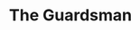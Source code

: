 ---
title: The Guardsman
year: 1955
opening_date: 1955-12-07
closing_date: 1955-12-17
layout: productions
image:
image_caption:
image_credit:
playbill: 
category: 
Theatre: Theatre Jacksonville
Venue: Little Theatre
cast:
  Actor: Erdman Wilson, Jr.
  Actress: Peggy Gift
  Creditor: Melvin Barnert
  Critic: Richard Kaszner
  Liesl: Jane Seymour
  Mama: Mildred Thomas
  Usher: Margaret Burt
crew:
  Assistant Director:
    - Joan Pomeroy
    - Dorothy Portnoy
  Bookholder: Joan Pomeroy
  Construction and painting:
    - Abbey Fink
    - Bill West
    - Carolita Rhoads
    - Annette Getzen
    - Walter Quattlebaum
    - Eileen Quattlebaum
    - Alice Wise
    - Budd Porter
    - Happy Gift
    - Elizabeth Haller
    - Bill Tuggle
    - Nat Nunn
    - Brenda Hasty
    - Sue Henderson
    - Jane Seymour
    - Mel Barnert
    - Sid Abernathy
    - Ellis Barnert
    - Frank Ridge
    - Larry Zell
    - Jack Atkinson
    - Polly Clendening
    - Jerome Fletcher
    - Elaine Barnert
    - Rose Forney
    - Bob Biscoe
    - Jimmy Boyer
    - Richard Kaszner
    - Laurel Barton
  Costume Designer: Archie Eason
  Curtain: Melvin Barnert
  Director: Richard G. Fallon
  Light Controls:
    - Laurel Barton
    - Alice Wise
  Make-up Assistant:
    - Jane Porter
    - Eula Mae Snow
    - Polly Clendening
    - Mattie Godwin
  Make-up Chairman: Elmo Lehman
  Properties Assistant:
    - Nat Nunn
    - Carolita Rhoads
    - Rose Forney
    - Martha Packard
  Properties Chairman: Esther Barnes
  Setting and Technical Direction: George A. Ramsey, Jr.
  Sound and Music:
    - Polly Clendening
    - Jimmy Boyer
  Stage Manager: Ann Rogers
  Wardrobe Assistant:
    - Liz Whiteman
    - Winifred Horn
    - Millie Barnert
    - Eula Mae Snow
    - Pat Robson
    - Sue Henderson
    - Brenda Hasty
    - Ann Payne
  Wardrobe Chairman: Emily Parrish
  Wardrobe Construction:
    - Millie Barnert
    - Emily Parrish
    - Liz Whiteman
    - Winifred Horn
    - George Ramsey, Jr.
    - Frank Ridge
orchestra:
external_links:
---